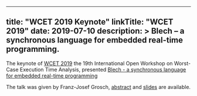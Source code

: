 
---
title: "WCET 2019 Keynote"
linkTitle: "WCET 2019"
date: 2019-07-10
description: >
  Blech – a synchronous language for embedded real-time programming.
---

The keynote of [WCET 2019](https://www.ecrts.org/archives/fileadmin/WebsitesArchiv/ecrts2019/wcet/) the 19th International Open Workshop on Worst-Case Execution Time Analysis, presented [Blech - a synchronous language for embedded real-time programming](https://www.ecrts.org/archives/fileadmin/WebsitesArchiv/ecrts2019/wcet/wcet-2019-program/index.html)

The talk was given by Franz-Josef Grosch, [abstract](https://www.ecrts.org/archives/fileadmin/WebsitesArchiv/ecrts2019/wcet/) and [slides](https://www.ecrts.org/archives/fileadmin/WebsitesArchiv/ecrts2019/wp-content/uploads/2019/07/WCET19-Keynote.pdf) are available.

